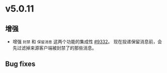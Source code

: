 # v5.0.11

## 增强

- 增强 `封禁` 和 `保留消息` 这两个功能的集成性 [#9332](https://github.com/emqx/emqx/pull/9332)。
  现在投递保留消息前，会先过滤掉来源客户端被封禁了的那些消息。

## Bug fixes

